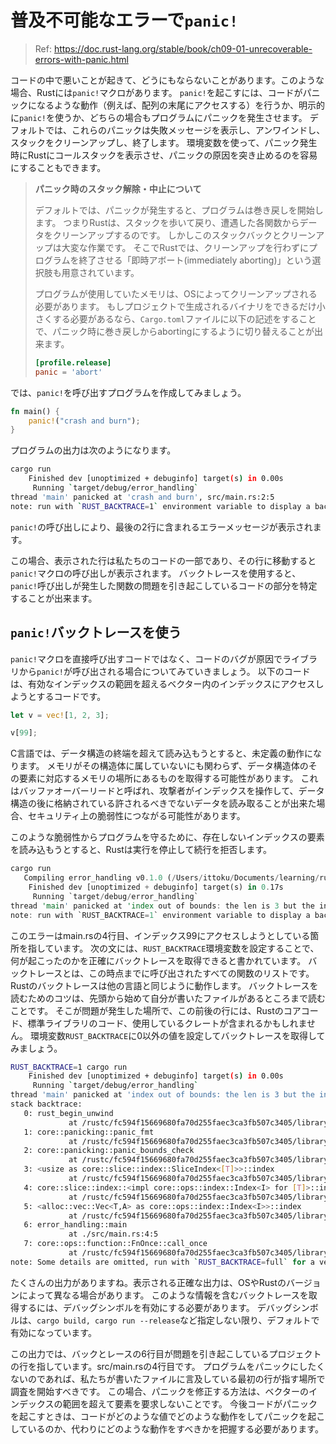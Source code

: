 # 普及不可能なエラーで`panic!`

> Ref: https://doc.rust-lang.org/stable/book/ch09-01-unrecoverable-errors-with-panic.html

コードの中で悪いことが起きて、どうにもならないことがあります。このような場合、Rustには`panic!`マクロがあります。
`panic!`を起こすには、コードがパニックになるような動作（例えば、配列の末尾にアクセスする）を行うか、明示的に`panic!`を使うか、どちらの場合もプログラムにパニックを発生させます。
デフォルトでは、これらのパニックは失敗メッセージを表示し、アンワインドし、スタックをクリーンアップし、終了します。
環境変数を使って、パニック発生時にRustにコールスタックを表示させ、パニックの原因を突き止めるのを容易にすることもできます。

> **パニック時のスタック解除・中止について**
>
> デフォルトでは、パニックが発生すると、プログラムは巻き戻しを開始します。
> つまりRustは、スタックを歩いて戻り、遭遇した各関数からデータをクリーンアップするのです。
> しかしこのスタックバックとクリーンアップは大変な作業です。
> そこでRustでは、クリーンアップを行わずにプログラムを終了させる「即時アボート(immediately aborting)」という選択肢も用意されています。
>
> プログラムが使用していたメモリは、OSによってクリーンアップされる必要があります。
> もしプロジェクトで生成されるバイナリをできるだけ小さくする必要があるなら、`Cargo.toml`ファイルに以下の記述をすることで、パニック時に巻き戻しからabortingにするように切り替えることが出来ます。
>
> ```toml
> [profile.release]
> panic = 'abort'
> ```

では、`panic!`を呼び出すプログラムを作成してみましょう。
```rust
fn main() {
    panic!("crash and burn");
}
```
プログラムの出力は次のようになります。
```bash
cargo run
    Finished dev [unoptimized + debuginfo] target(s) in 0.00s
     Running `target/debug/error_handling`
thread 'main' panicked at 'crash and burn', src/main.rs:2:5
note: run with `RUST_BACKTRACE=1` environment variable to display a backtrace
```
`panic!`の呼び出しにより、最後の2行に含まれるエラーメッセージが表示されます。

この場合、表示された行は私たちのコードの一部であり、その行に移動すると`panic!`マクロの呼び出しが表示されます。
バックトレースを使用すると、`panic!`呼び出しが発生した関数の問題を引き起こしているコードの部分を特定することが出来ます。

## `panic!`バックトレースを使う

`panic!`マクロを直接呼び出すコードではなく、コードのバグが原因でライブラリから`panic!`が呼び出される場合についてみていきましょう。
以下のコードは、有効なインデックスの範囲を超えるベクター内のインデックスにアクセスしようとするコードです。
```rust
let v = vec![1, 2, 3];

v[99];
```
C言語では、データ構造の終端を超えて読み込もうとすると、未定義の動作になります。
メモリがその構造体に属していないにも関わらず、データ構造体のその要素に対応するメモリの場所にあるものを取得する可能性があります。
これはバッファオーバーリードと呼ばれ、攻撃者がインデックスを操作して、データ構造の後に格納されている許されるべきでないデータを読み取ることが出来た場合、セキュリティ上の脆弱性につながる可能性があります。

このような脆弱性からプログラムを守るために、存在しないインデックスの要素を読み込もうとすると、Rustは実行を停止して続行を拒否します。
```rust
cargo run
   Compiling error_handling v0.1.0 (/Users/ittoku/Documents/learning/rust/projects/error_handling)
    Finished dev [unoptimized + debuginfo] target(s) in 0.17s
     Running `target/debug/error_handling`
thread 'main' panicked at 'index out of bounds: the len is 3 but the index is 99', src/main.rs:4:5
note: run with `RUST_BACKTRACE=1` environment variable to display a backtrace
```
このエラーはmain.rsの4行目、インデックス99にアクセスしようとしている箇所を指しています。
次の文には、`RUST_BACKTRACE`環境変数を設定することで、何が起こったのかを正確にバックトレースを取得できると書かれています。
バックトレースとは、この時点までに呼び出されたすべての関数のリストです。
Rustのバックトレースは他の言語と同じように動作します。
バックトレースを読むためのコツは、先頭から始めて自分が書いたファイルがあるところまで読むことです。
そこが問題が発生した場所で、この前後の行には、Rustのコアコード、標準ライブラリのコード、使用しているクレートが含まれるかもしれません。
環境変数`RUST_BACKTRACE`に0以外の値を設定してバックトレースを取得してみましょう。
```bash
RUST_BACKTRACE=1 cargo run
    Finished dev [unoptimized + debuginfo] target(s) in 0.00s
     Running `target/debug/error_handling`
thread 'main' panicked at 'index out of bounds: the len is 3 but the index is 99', src/main.rs:4:5
stack backtrace:
   0: rust_begin_unwind
             at /rustc/fc594f15669680fa70d255faec3ca3fb507c3405/library/std/src/panicking.rs:575:5
   1: core::panicking::panic_fmt
             at /rustc/fc594f15669680fa70d255faec3ca3fb507c3405/library/core/src/panicking.rs:64:14
   2: core::panicking::panic_bounds_check
             at /rustc/fc594f15669680fa70d255faec3ca3fb507c3405/library/core/src/panicking.rs:147:5
   3: <usize as core::slice::index::SliceIndex<[T]>>::index
             at /rustc/fc594f15669680fa70d255faec3ca3fb507c3405/library/core/src/slice/index.rs:260:10
   4: core::slice::index::<impl core::ops::index::Index<I> for [T]>::index
             at /rustc/fc594f15669680fa70d255faec3ca3fb507c3405/library/core/src/slice/index.rs:18:9
   5: <alloc::vec::Vec<T,A> as core::ops::index::Index<I>>::index
             at /rustc/fc594f15669680fa70d255faec3ca3fb507c3405/library/alloc/src/vec/mod.rs:2727:9
   6: error_handling::main
             at ./src/main.rs:4:5
   7: core::ops::function::FnOnce::call_once
             at /rustc/fc594f15669680fa70d255faec3ca3fb507c3405/library/core/src/ops/function.rs:507:5
note: Some details are omitted, run with `RUST_BACKTRACE=full` for a verbose backtrace.
```
たくさんの出力がありますね。表示される正確な出力は、OSやRustのバージョンによって異なる場合があります。
このような情報を含むバックトレースを取得するには、デバッグシンボルを有効にする必要があります。
デバッグシンボルは、`cargo build, cargo run --release`など指定しない限り、デフォルトで有効になっています。

この出力では、バックとレースの6行目が問題を引き起こしているプロジェクトの行を指しています。src/main.rsの4行目です。
プログラムをパニックにしたくないのであれば、私たちが書いたファイルに言及している最初の行が指す場所で調査を開始すべきです。
この場合、パニックを修正する方法は、ベクターのインデックスの範囲を超えて要素を要求しないことです。
今後コードがパニックを起こすときは、コードがどのような値でどのような動作をしてパニックを起こしているのか、代わりにどのような動作をすべきかを把握する必要があります。
